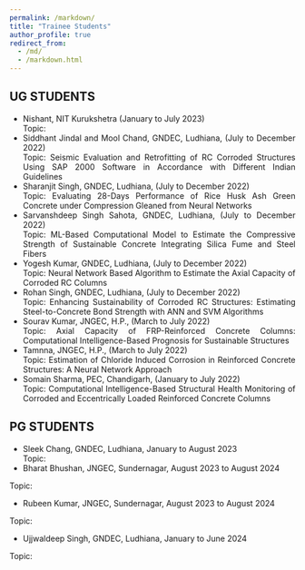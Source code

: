 ```yaml
---
permalink: /markdown/
title: "Trainee Students"
author_profile: true
redirect_from: 
  - /md/
  - /markdown.html
---
```


## UG STUDENTS
- <div style="text-align: justify;">Nishant, NIT Kurukshetra (January to July 2023)<br>   
  Topic:</div>

- <div style="text-align: justify;">Siddhant Jindal and Mool Chand, GNDEC, Ludhiana, (July to December 2022)<br>  
  Topic: Seismic Evaluation and Retrofitting of RC Corroded Structures Using SAP 2000 Software in Accordance with Different Indian Guidelines</div>

- <div style="text-align: justify;">Sharanjit Singh, GNDEC, Ludhiana, (July to December 2022)<br>  
  Topic: Evaluating 28-Days Performance of Rice Husk Ash Green Concrete under Compression Gleaned from Neural Networks</div>

- <div style="text-align: justify;">Sarvanshdeep Singh Sahota, GNDEC, Ludhiana, (July to December 2022)<br>  
  Topic: ML-Based Computational Model to Estimate the Compressive Strength of Sustainable Concrete Integrating Silica Fume and Steel Fibers</div>

- <div style="text-align: justify;">Yogesh Kumar, GNDEC, Ludhiana, (July to December 2022)<br>  
  Topic: Neural Network Based Algorithm to Estimate the Axial Capacity of Corroded RC Columns</div>

- <div style="text-align: justify;">Rohan Singh, GNDEC, Ludhiana, (July to December 2022)<br>  
  Topic: Enhancing Sustainability of Corroded RC Structures: Estimating Steel-to-Concrete Bond Strength with ANN and SVM Algorithms</div>

- <div style="text-align: justify;">Sourav Kumar, JNGEC, H.P.,  (March to July 2022)<br>  
  Topic: Axial Capacity of FRP-Reinforced Concrete Columns: Computational Intelligence-Based Prognosis for Sustainable Structures</div>

- <div style="text-align: justify;">Tamnna, JNGEC, H.P.,  (March to July 2022)<br>  
  Topic: Estimation of Chloride Induced Corrosion in Reinforced Concrete Structures: A Neural Network Approach</div>

- <div style="text-align: justify;">Somain Sharma, PEC, Chandigarh, (January to July 2022)<br>
  Topic: Computational Intelligence-Based Structural Health Monitoring of Corroded and Eccentrically Loaded Reinforced Concrete Columns</div>







## PG STUDENTS


- <div style="text-align: justify;">Sleek Chang, GNDEC, Ludhiana, January to August 2023<br>  
  Topic:</div>
  
 - <div style="text-align: justify;">Bharat Bhushan, JNGEC, Sundernagar, August 2023 to August 2024<br>  
  Topic:</div>

 - <div style="text-align: justify;">Rubeen Kumar, JNGEC, Sundernagar, August 2023 to August 2024<br>  
  Topic:</div>

 - <div style="text-align: justify;">Ujjwaldeep Singh, GNDEC, Ludhiana, January to June 2024<br>  
  Topic:</div>
  
